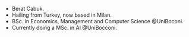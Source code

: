 -  Berat Cabuk.
-  Hailing from Turkey, now based in Milan.
-  BSc. in Economics, Management and Computer Science @UniBoconi.
-  Currently doing a MSc. in AI @UniBocconi.

<!---
beratcabuk/beratcabuk is a ✨ special ✨ repository because its `README.md` (this file) appears on your GitHub profile.
You can click the Preview link to take a look at your changes.
--->
